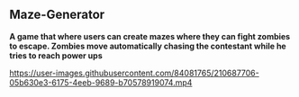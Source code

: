 ## Maze-Generator

**A game that where users can create mazes where they can fight zombies to escape. Zombies move automatically chasing the contestant while he tries to reach power ups**

https://user-images.githubusercontent.com/84081765/210687706-05b630e3-6175-4eeb-9689-b70578919074.mp4

